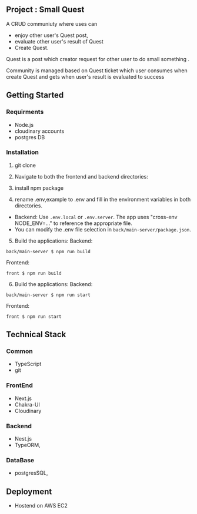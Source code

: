 ## Project : Small Quest

A CRUD communiuty where uses can
- enjoy other user's Quest post, 
- evaluate other user's result of Quest
- Create Quest.

Quest is a post which creator request for other user to do small something .

Community is managed based on Quest ticket which user consumes when create Quest and gets when user's result is evaluated to success


## Getting Started
### Requirments
- Node.js
- cloudinary accounts 
- postgres DB

### Installation

1. git clone 

2. Navigate to both the frontend and backend directories: 

3. install npm package

4. rename .env,example to .env and fill in the environment variables in both directories. 
- Backend: Use `.env.local` or `.env.server`. The app uses "cross-env NODE_ENV=..." to reference the appropriate file.
- You can modify the .env file selection in `back/main-server/package.json`.

5. Build the applications:
Backend:

```
back/main-server $ npm run build
```

Frontend:
```
front $ npm run build
```

6. Build the applications:
Backend:
```
back/main-server $ npm run start
```

Frontend:
```
front $ npm run start
```
    
## Technical Stack

### Common
- TypeScript 
- git

### FrontEnd
- Next.js 
- Chakra-UI
- Cloudinary

### Backend 
- Nest.js
- TypeORM, 

### DataBase
- postgresSQL,

## Deployment
- Hostend on AWS EC2 